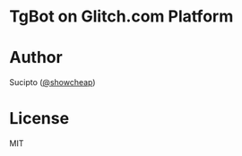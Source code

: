 # TgBot on Glitch.com Platform

# Author
Sucipto ([@showcheap](https://github.com/showcheap))

# License
MIT
